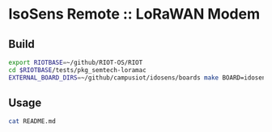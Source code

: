 # IsoSens Remote :: LoRaWAN Modem

## Build

```bash
export RIOTBASE=~/github/RIOT-OS/RIOT
cd $RIOTBASE/tests/pkg_semtech-loramac
EXTERNAL_BOARD_DIRS=~/github/campusiot/idosens/boards make BOARD=idosens_remote LORA_REGION=EU868 LORA_DRIVER=sx1276
```

## Usage

```bash
cat README.md
```

